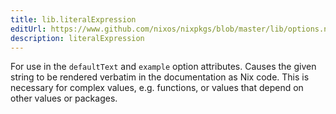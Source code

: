 ```yaml
---
title: lib.literalExpression
editUrl: https://www.github.com/nixos/nixpkgs/blob/master/lib/options.nix#L387C23
description: literalExpression
---
```


For use in the `defaultText` and `example` option attributes. Causes the
given string to be rendered verbatim in the documentation as Nix code. This
is necessary for complex values, e.g. functions, or values that depend on
other values or packages.
